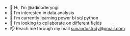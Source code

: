 - 👋 Hi, I’m @adicoderyogi
- 👀 I’m interested in data analysis
- 🌱 I’m currently learning power bi sql python
- 💞️ I’m looking to collaborate on different fields
- 📫 Reach me through my mail sunandostudy@gmail.com

<!---
adicoderyogi/adicoderyogi is a ✨ special ✨ repository because its `README.md` (this file) appears on your GitHub profile.
You can click the Preview link to take a look at your changes.
--->

